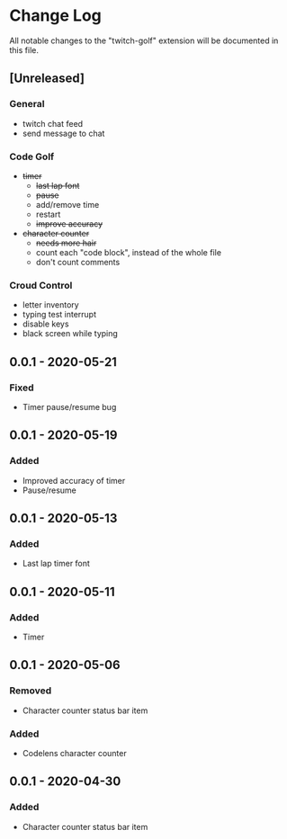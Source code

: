 # Change Log

All notable changes to the "twitch-golf" extension will be documented in this file.

## [Unreleased]
### General
- twitch chat feed
- send message to chat
### Code Golf
- ~~timer~~
    - ~~last lap font~~
    - ~~pause~~
    - add/remove time
    - restart
    - ~~improve accuracy~~
- ~~character counter~~
    - ~~needs more hair~~
    - count each "code block", instead of the whole file
    - don't count comments
### Croud Control
- letter inventory
- typing test interrupt
- disable keys
- black screen while typing

## 0.0.1 - 2020-05-21
### Fixed
- Timer pause/resume bug

## 0.0.1 - 2020-05-19
### Added
- Improved accuracy of timer
- Pause/resume

## 0.0.1 - 2020-05-13
### Added
- Last lap timer font

## 0.0.1 - 2020-05-11
### Added
- Timer

## 0.0.1 - 2020-05-06
### Removed
- Character counter status bar item
### Added
- Codelens character counter

## 0.0.1 - 2020-04-30
### Added
- Character counter status bar item